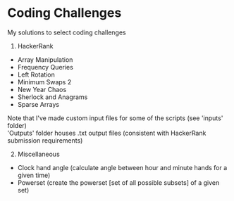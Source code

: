 # Coding Challenges
My solutions to select coding challenges

1. HackerRank
* Array Manipulation  
* Frequency Queries  
* Left Rotation  
* Minimum Swaps 2  
* New Year Chaos  
* Sherlock and Anagrams  
* Sparse Arrays  

Note that I've made custom input files for some of the scripts (see 'inputs' folder)  
'Outputs' folder houses .txt output files (consistent with HackerRank submission requirements)
     
2. Miscellaneous  
* Clock hand angle (calculate angle between hour and minute hands for a given time)  
* Powerset (create the powerset [set of all possible subsets] of a given set)   